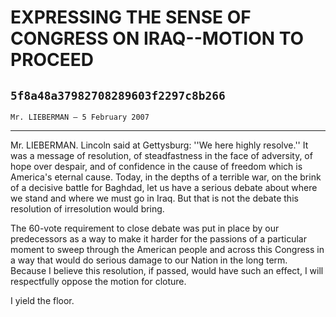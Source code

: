 # EXPRESSING THE SENSE OF CONGRESS ON IRAQ--MOTION TO PROCEED
## `5f8a48a37982708289603f2297c8b266`
`Mr. LIEBERMAN — 5 February 2007`

---


Mr. LIEBERMAN. Lincoln said at Gettysburg: ''We here highly 
resolve.'' It was a message of resolution, of steadfastness in the face 
of adversity, of hope over despair, and of confidence in the cause of 
freedom which is America's eternal cause. Today, in the depths of a 
terrible war, on the brink of a decisive battle for Baghdad, let us 
have a serious debate about where we stand and where we must go in 
Iraq. But that is not the debate this resolution of irresolution would 
bring.

The 60-vote requirement to close debate was put in place by our 
predecessors as a way to make it harder for the passions of a 
particular moment to sweep through the American people and across this 
Congress in a way that would do serious damage to our Nation in the 
long term. Because I believe this resolution, if passed, would have 
such an effect, I will respectfully oppose the motion for cloture.

I yield the floor.